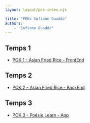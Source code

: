 ```yaml
---
layout: layout/pok-index.njk

title: "POKs Sofiane Ouadda"
authors:
    - "Sofiane Ouadda"
---
```


## Temps 1

- [POK 1 - Asian Fried Rice - FrontEnd](./temps-1)

## Temps 2

- [POK 2 - Asian Fried Rice - BackEnd](./temps-2)

## Temps 3

- [POK 3 - Poésie Learn - App](./temps-3)